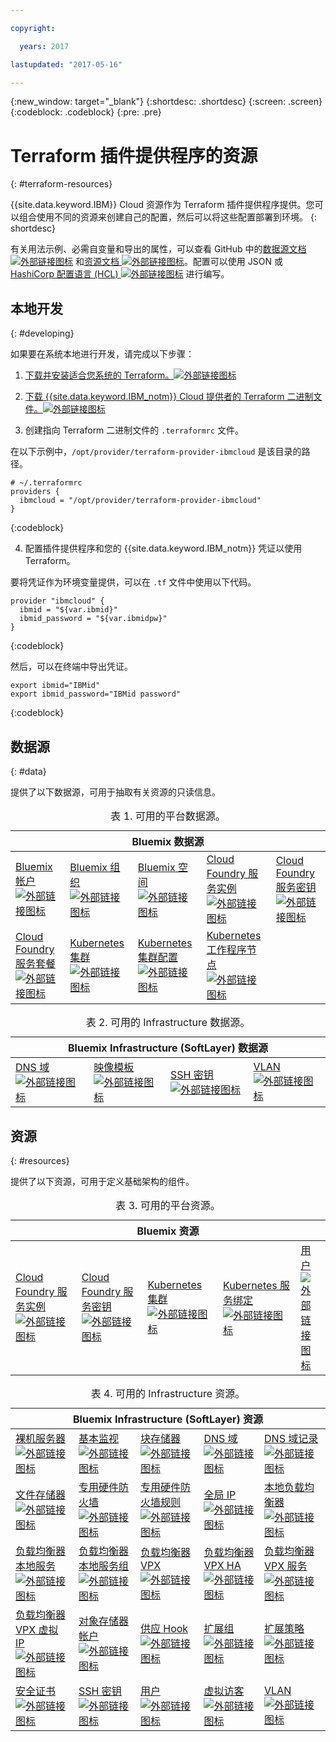 ```yaml
---

copyright:

  years: 2017

lastupdated: "2017-05-16"

---
```


{:new_window: target="_blank"}
{:shortdesc: .shortdesc}
{:screen: .screen}
{:codeblock: .codeblock}
{:pre: .pre}

# Terraform 插件提供程序的资源
{: #terraform-resources}

{{site.data.keyword.IBM}} Cloud 资源作为 Terraform 插件提供程序提供。您可以组合使用不同的资源来创建自己的配置，然后可以将这些配置部署到环境。
{: shortdesc}

有关用法示例、必需自变量和导出的属性，可以查看 GitHub 中的<a href="https://github.com/IBM-Bluemix/terraform/tree/provider/ibm-cloud/website/source/docs/providers/ibmcloud/d">数据源文档 <img src="../../icons/launch-glyph.svg" alt="外部链接图标"></a> 和<a href="https://github.com/IBM-Bluemix/terraform/tree/provider/ibm-cloud/website/source/docs/providers/ibmcloud/r">资源文档 <img src="../../icons/launch-glyph.svg" alt="外部链接图标"></a>。配置可以使用 JSON 或 <a href="https://www.terraform.io/docs/configuration/index.html">HashiCorp 配置语言 (HCL) <img src="../../icons/launch-glyph.svg" alt="外部链接图标"></a> 进行编写。

## 本地开发
{: #developing}

如果要在系统本地进行开发，请完成以下步骤：

1. <a href="https://www.terraform.io/intro/getting-started/install.html">下载并安装适合您系统的 Terraform。<img src="../../icons/launch-glyph.svg" alt="外部链接图标"></a>

2. <a href="https://github.com/IBM-Bluemix/terraform/releases">下载 {{site.data.keyword.IBM_notm}} Cloud 提供者的 Terraform 二进制文件。<img src="../../icons/launch-glyph.svg" alt="外部链接图标"></a>

3. 创建指向 Terraform 二进制文件的 `.terraformrc` 文件。 

  在以下示例中，`/opt/provider/terraform-provider-ibmcloud` 是该目录的路径。

  ```
  # ~/.terraformrc
providers {
    ibmcloud = "/opt/provider/terraform-provider-ibmcloud"
  }
  ```
  {:codeblock}
  
4. 配置插件提供程序和您的 {{site.data.keyword.IBM_notm}} 凭证以使用 Terraform。 

  要将凭证作为环境变量提供，可以在 `.tf` 文件中使用以下代码。
  ```
  provider "ibmcloud" {
    ibmid = "${var.ibmid}"
    ibmid_password = "${var.ibmidpw}"
  }
  ```
  {:codeblock}
  
  然后，可以在终端中导出凭证。
  ```
  export ibmid="IBMid"
  export ibmid_password="IBMid password"
  ```
  {:codeblock}


## 数据源
{: #data}

提供了以下数据源，可用于抽取有关资源的只读信息。 

<table summary="Bluemix 数据源">
<caption>表 1. 可用的平台数据源。
</caption>
 <thead>
 <th colspan="5">Bluemix 数据源</th>
 </thead>
 <tbody>
 <tr>
 <td><a href="https://github.com/IBM-Bluemix/terraform/tree/provider/ibm-cloud/website/source/docs/providers/ibmcloud/d/cf_account.html.markdown">Bluemix 帐户 <img src="../../icons/launch-glyph.svg" alt="外部链接图标"></a></td>
 <td><a href="https://github.com/IBM-Bluemix/terraform/tree/provider/ibm-cloud/website/source/docs/providers/ibmcloud/d/cf_org.html.markdown">Bluemix 组织 <img src="../../icons/launch-glyph.svg" alt="外部链接图标"></a></td>
 <td><a href="https://github.com/IBM-Bluemix/terraform/tree/provider/ibm-cloud/website/source/docs/providers/ibmcloud/d/cf_space.html.markdown ">Bluemix 空间 <img src="../../icons/launch-glyph.svg" alt="外部链接图标"></a></td>
 <td><a href="https://github.com/IBM-Bluemix/terraform/tree/provider/ibm-cloud/website/source/docs/providers/ibmcloud/d/cf_service_instance.html.markdown">Cloud Foundry 服务实例 <img src="../../icons/launch-glyph.svg" alt="外部链接图标"></a></td>
 <td><a href="https://github.com/IBM-Bluemix/terraform/tree/provider/ibm-cloud/website/source/docs/providers/ibmcloud/d/cf_service_key.html.markdown">Cloud Foundry 服务密钥 <img src="../../icons/launch-glyph.svg" alt="外部链接图标"></a></td>
 </tr>
 <tr>
 <td><a href="https://github.com/IBM-Bluemix/terraform/tree/provider/ibm-cloud/website/source/docs/providers/ibmcloud/d/cf_service_plan.html.markdown">Cloud Foundry 服务套餐 <img src="../../icons/launch-glyph.svg" alt="外部链接图标"></a></td>
 <td><a href="https://github.com/IBM-Bluemix/terraform/tree/provider/ibm-cloud/website/source/docs/providers/ibmcloud/d/cs_cluster.html.markdown">Kubernetes 集群 <img src="../../icons/launch-glyph.svg" alt="外部链接图标"></a></td>
 <td><a href="https://github.com/IBM-Bluemix/terraform/tree/provider/ibm-cloud/website/source/docs/providers/ibmcloud/d/cs_cluster_config.html.markdown">Kubernetes 集群配置 <img src="../../icons/launch-glyph.svg" alt="外部链接图标"></a></td>
 <td><a href="https://github.com/IBM-Bluemix/terraform/tree/provider/ibm-cloud/website/source/docs/providers/ibmcloud/d/cs_worker.html.markdown">Kubernetes 工作程序节点 <img src="../../icons/launch-glyph.svg" alt="外部链接图标"></a></td>
 <tr>
 </tbody></table>
 
<table summary="Bluemix Infrastructure (SoftLayer) 数据源">
<caption>表 2. 可用的 Infrastructure 数据源。
</caption>
<thead>
<th colspan="4">Bluemix Infrastructure (SoftLayer) 数据源</th>
</thead>
<tbody>
<tr>
 <td><a href="https://github.com/IBM-Bluemix/terraform/tree/provider/ibm-cloud/website/source/docs/providers/ibmcloud/d/infra_dns_domain.html.markdown">DNS 域 <img src="../../icons/launch-glyph.svg" alt="外部链接图标"></a></td>
 <td><a href="https://github.com/IBM-Bluemix/terraform/tree/provider/ibm-cloud/website/source/docs/providers/ibmcloud/d/infra_image_template.html.markdown">映像模板 <img src="../../icons/launch-glyph.svg" alt="外部链接图标"></a></td>
 <td><a href="https://github.com/IBM-Bluemix/terraform/tree/provider/ibm-cloud/website/source/docs/providers/ibmcloud/d/infra_ssh_key.html.markdown">SSH 密钥 <img src="../../icons/launch-glyph.svg" alt="外部链接图标"></a></td>
 <td><a href="https://github.com/IBM-Bluemix/terraform/tree/provider/ibm-cloud/website/source/docs/providers/ibmcloud/d/infra_vlan.html.markdown">VLAN <img src="../../icons/launch-glyph.svg" alt="外部链接图标"></a></td>
 <t/r>
</tbody></table>


## 资源
{: #resources}

提供了以下资源，可用于定义基础架构的组件。 

 <table summary="Bluemix 资源">
 <caption>表 3. 可用的平台资源。
 </caption>
  <thead>
  <th colspan="5">Bluemix 资源</th>
  </thead>
  <tbody>
  <td><a href="https://github.com/IBM-Bluemix/terraform/tree/provider/ibm-cloud/website/source/docs/providers/ibmcloud/r/cf_service_instance.html.markdown">Cloud Foundry 服务实例 <img src="../../icons/launch-glyph.svg" alt="外部链接图标"></a></td>
  <td><a href="https://github.com/IBM-Bluemix/terraform/blob/provider/ibm-cloud/website/source/docs/providers/ibmcloud/r/cf_service_key.html.markdown">Cloud Foundry 服务密钥 <img src="../../icons/launch-glyph.svg" alt="外部链接图标"></a></td>
  <td><a href="https://github.com/IBM-Bluemix/terraform/tree/provider/ibm-cloud/website/source/docs/providers/ibmcloud/r/cs_cluster.html.markdown">Kubernetes 集群 <img src="../../icons/launch-glyph.svg" alt="外部链接图标"></a></td>
  <td><a href="https://github.com/IBM-Bluemix/terraform/tree/provider/ibm-cloud/website/source/docs/providers/ibmcloud/r/cs_cluster_bind_service.html.markdown">Kubernetes 服务绑定 <img src="../../icons/launch-glyph.svg" alt="外部链接图标"></a></td>
  <td><a href="https://github.com/IBM-Bluemix/terraform/tree/provider/ibm-cloud/website/source/docs/providers/ibmcloud/r/infra_user.html.markdown">用户 <img src="../../icons/launch-glyph.svg" alt="外部链接图标"></a></td>
  </tr>
</tbody></table>

<table summary="Bluemix Infrastructure (SoftLayer) 资源">
<caption>表 4. 可用的 Infrastructure 资源。
</caption>
 <thead>
 <th colspan="5">Bluemix Infrastructure (SoftLayer) 资源</th>
 </thead>
 <tbody>
  <tr>
  <td><a href="https://github.com/IBM-Bluemix/terraform/tree/provider/ibm-cloud/website/source/docs/providers/ibmcloud/r/infra_bare_metal.html.markdown">裸机服务器 <img src="../../icons/launch-glyph.svg" alt="外部链接图标"></a></td>
  <td><a href="https://github.com/IBM-Bluemix/terraform/tree/provider/ibm-cloud/website/source/docs/providers/ibmcloud/r/infra_basic_monitor.html.markdown">基本监视 <img src="../../icons/launch-glyph.svg" alt="外部链接图标"></a></td>
  <td><a href="https://github.com/IBM-Bluemix/terraform/tree/provider/ibm-cloud/website/source/docs/providers/ibmcloud/r/infra_block_storage.html.markdown">块存储器 <img src="../../icons/launch-glyph.svg" alt="外部链接图标"></a></td>
  <td><a href="https://github.com/IBM-Bluemix/terraform/tree/provider/ibm-cloud/website/source/docs/providers/ibmcloud/r/infra_dns_domain.html.markdown">DNS 域 <img src="../../icons/launch-glyph.svg" alt="外部链接图标"></a></td>
  <td><a href="https://github.com/IBM-Bluemix/terraform/tree/provider/ibm-cloud/website/source/docs/providers/ibmcloud/r/infra_dns_domain_record.html.markdown">DNS 域记录 <img src="../../icons/launch-glyph.svg" alt="外部链接图标"></a></td>
  </tr>
  <tr>
  <td><a href="https://github.com/IBM-Bluemix/terraform/tree/provider/ibm-cloud/website/source/docs/providers/ibmcloud/r/infra_file_storage.html.markdown">文件存储器 <img src="../../icons/launch-glyph.svg" alt="外部链接图标"></a></td>
  <td><a href="https://github.com/IBM-Bluemix/terraform/tree/provider/ibm-cloud/website/source/docs/providers/ibmcloud/r/infra_fw_hardware_dedicated.html.markdown">专用硬件防火墙 <img src="../../icons/launch-glyph.svg" alt="外部链接图标"></a></td>
  <td><a href="https://github.com/IBM-Bluemix/terraform/tree/provider/ibm-cloud/website/source/docs/providers/ibmcloud/r/infra_fw_hardware_dedicated_rules.html.markdown">专用硬件防火墙规则 <img src="../../icons/launch-glyph.svg" alt="外部链接图标"></a></td>
  <td><a href="https://github.com/IBM-Bluemix/terraform/tree/provider/ibm-cloud/website/source/docs/providers/ibmcloud/r/infra_global_ip.html.markdown">全局 IP <img src="../../icons/launch-glyph.svg" alt="外部链接图标"></a></td>
  <td><a href="https://github.com/IBM-Bluemix/terraform/tree/provider/ibm-cloud/website/source/docs/providers/ibmcloud/r/infra_lb_local.html.markdown">本地负载均衡器 <img src="../../icons/launch-glyph.svg" alt="外部链接图标"></a></td>
  </tr>
  <tr>
  <td><a href="https://github.com/IBM-Bluemix/terraform/tree/provider/ibm-cloud/website/source/docs/providers/ibmcloud/r/infra_lb_local_service.html.markdown">负载均衡器本地服务 <img src="../../icons/launch-glyph.svg" alt="外部链接图标"></a></td>
  <td><a href="https://github.com/IBM-Bluemix/terraform/tree/provider/ibm-cloud/website/source/docs/providers/ibmcloud/r/infra_lb_local_service_group.html.markdown">负载均衡器本地服务组 <img src="../../icons/launch-glyph.svg" alt="外部链接图标"></a></td>
  <td><a href="https://github.com/IBM-Bluemix/terraform/tree/provider/ibm-cloud/website/source/docs/providers/ibmcloud/r/infra_lb_vpx.html.markdown">负载均衡器 VPX <img src="../../icons/launch-glyph.svg" alt="外部链接图标"></a></td>
  <td><a href="https://github.com/IBM-Bluemix/terraform/tree/provider/ibm-cloud/website/source/docs/providers/ibmcloud/r/infra_lb_vpx_ha.html.markdown">负载均衡器 VPX HA <img src="../../icons/launch-glyph.svg" alt="外部链接图标"></a></td>
  <td><a href="https://github.com/IBM-Bluemix/terraform/tree/provider/ibm-cloud/website/source/docs/providers/ibmcloud/r/infra_lb_vpx_service.html.markdown">负载均衡器 VPX 服务 <img src="../../icons/launch-glyph.svg" alt="外部链接图标"></a></td>
  </tr>
  <tr>
  <td><a href="https://github.com/IBM-Bluemix/terraform/tree/provider/ibm-cloud/website/source/docs/providers/ibmcloud/r/infra_lb_vpx_vip.html.markdown">负载均衡器 VPX 虚拟 IP <img src="../../icons/launch-glyph.svg" alt="外部链接图标"></a></td>
  <td><a href="https://github.com/IBM-Bluemix/terraform/tree/provider/ibm-cloud/website/source/docs/providers/ibmcloud/r/infra_objectstorage_account.html.markdown">对象存储器帐户 <img src="../../icons/launch-glyph.svg" alt="外部链接图标"></a></td>
  <td><a href="https://github.com/IBM-Bluemix/terraform/tree/provider/ibm-cloud/website/source/docs/providers/ibmcloud/r/infra_provisioning_hook.html.markdown">供应 Hook <img src="../../icons/launch-glyph.svg" alt="外部链接图标"></a></td>
  <td><a href="https://github.com/IBM-Bluemix/terraform/tree/provider/ibm-cloud/website/source/docs/providers/ibmcloud/r/infra_scale_group.html.markdown">扩展组 <img src="../../icons/launch-glyph.svg" alt="外部链接图标"></a></td>
  <td><a href="https://github.com/IBM-Bluemix/terraform/tree/provider/ibm-cloud/website/source/docs/providers/ibmcloud/r/infra_scale_policy.html.markdown">扩展策略 <img src="../../icons/launch-glyph.svg" alt="外部链接图标"></a></td>
  </tr>
  <tr>
  <td><a href="https://github.com/IBM-Bluemix/terraform/tree/provider/ibm-cloud/website/source/docs/providers/ibmcloud/r/infra_security_certificate.html.markdown">安全证书 <img src="../../icons/launch-glyph.svg" alt="外部链接图标"></a></td>
  <td><a href="https://github.com/IBM-Bluemix/terraform/tree/provider/ibm-cloud/website/source/docs/providers/ibmcloud/r/infra_ssh_key.html.markdown">SSH 密钥 <img src="../../icons/launch-glyph.svg" alt="外部链接图标"></a></td>
  <td><a href="https://github.com/IBM-Bluemix/terraform/tree/provider/ibm-cloud/website/source/docs/providers/ibmcloud/r/infra_user.html.markdown">用户 <img src="../../icons/launch-glyph.svg" alt="外部链接图标"></a></td>
  <td><a href="https://github.com/IBM-Bluemix/terraform/tree/provider/ibm-cloud/website/source/docs/providers/ibmcloud/r/infra_virtual_guest.html.markdown">虚拟访客 <img src="../../icons/launch-glyph.svg" alt="外部链接图标"></a></td>
  <td><a href="https://github.com/IBM-Bluemix/terraform/tree/provider/ibm-cloud/website/source/docs/providers/ibmcloud/r/infra_vlan.html.markdown">VLAN <img src="../../icons/launch-glyph.svg" alt="外部链接图标"></a></td>
  <tr>
</tbody></table>
